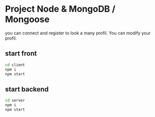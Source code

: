 # Project Node & MongoDB / Mongoose
you can connect and register to look a many profil. You can modify your profil.

## start front
```bash
cd client
npm i
npm start
```

## start backend
```bash
cd server
npm i
npm start
```
